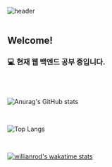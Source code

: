 ![header](https://capsule-render.vercel.app/api?type=Cylinder&color=FAB0AF&height=300&section=header&%20render&fontSize=50&text=Hyerin%20Jeon&fontColor=FBF4F2&animation=fadeIn)
<br>
<br>

## Welcome!

### 💻 현재 웹 백엔드 공부 중입니다.

<br>
<br>

![Anurag's GitHub stats](https://github-readme-stats.vercel.app/api?username=WiseJade&theme=panda)

<br>

![Top Langs](https://github-readme-stats.vercel.app/api/top-langs/?username=WiseJade&layout=compact)

<br>

[![willianrod's wakatime stats](https://github-readme-stats.vercel.app/api/wakatime?username=wisejade)](https://github.com/anuraghazra/github-readme-stats)

<!--
**WiseJade/WiseJade** is a ✨ _special_ ✨ repository because its `README.md` (this file) appears on your GitHub profile.

Here are some ideas to get you started:

- 🔭 I’m currently working on ...
- 🌱 I’m currently learning ...
- 👯 I’m looking to collaborate on ...
- 🤔 I’m looking for help with ...
- 💬 Ask me about ...
- 📫 How to reach me: ...
- 😄 Pronouns: ...
- ⚡ Fun fact: ...
-->
